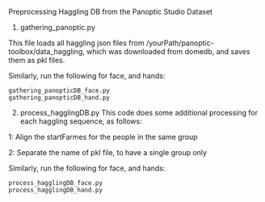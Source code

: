 Preprocessing Haggling DB from the Panoptic Studio Dataset 

1. gathering_panoptic.py 

This file loads all haggling json files from /yourPath/panoptic-toolbox/data_haggling, which was downloaded from domedb, 
and saves them as pkl files.

Similarly, run the following for face, and hands:
```
gathering_panopticDB_face.py
gathering_panopticDB_hand.py
```

2. process_hagglingDB.py 
This code does some additional processing for each haggling sequence, as follows:

1: Align the startFarmes for the people in the same group

2: Separate the name of pkl file, to have a single group only


Similarly, run the following for face, and hands:
```
process_hagglingDB_face.py 
process_hagglingDB_hand.py
```